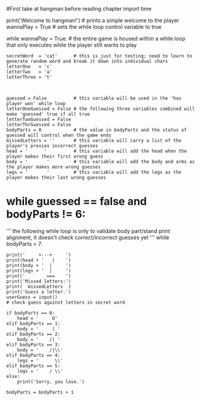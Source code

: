 #First take at hangman before reading chapter
import time

print('Welcome to hangman!') # prints a simple welcome to the player
wannaPlay = True             # sets the while loop control variable to true

while wannaPlay = True:      # the entire game is housed within a while loop that only executes while the player still wants to play

    secretWord  = 'cat'      # this is just for testing; need to learn to generate random word and break it down into individual chars
    letterOne   = 'c'
    letterTwo   = 'a'
    letterThree = 't' 


    
    guessed = False          # this variable will be used in the 'has player won' while loop
    letterOneGuessed = False # the following three variables combined will make 'guessed' true if all true
    letterTwoGuessed = False
    letterThrGuessed = False
    bodyParts = 0            # the value in bodyParts and the status of guessed will control when the game ends
    missedLetters = ''       # this variable will carry a list of the player's previos incorrect guesses
    head = '      '          # this variable will add the head when the player makes their first wrong guess
    body = '       '         # this variable will add the body and arms as the player makes more wrong guesses
    legs = '       '         # this variable will add the legs as the player makes their last wrong guesses

# while guessed == false and bodyParts != 6:

''' the following while loop is only to validate body part/stand print alignment,
    it doesn't check correct/incorrect guesses yet '''
while bodyParts < 7:

    print('     +---+     ')
    print(head + '   |    ')
    print(body + '  |     ')
    print(legs + '  |     ')
    print('        ===    ')
    print('Missed letters:')
    print(  missedLetters  )
    print('Guess a letter.')
    userGuess = input()
    # check guess against letters in secret word
   
    if bodyParts == 0:
        head = '     O'
    elif bodyParts == 1:
        body = '     | '
    elif bodyParts == 2:
        body = '    /| '
    elif bodyParts == 3:
        body = '    /|\\'
    elif bodyParts == 4:
        legs = '      \\'
    elif bodyParts == 5:
        legs = '    / \\'
    else:
        print('Sorry, you lose.')

    bodyParts = bodyParts + 1
